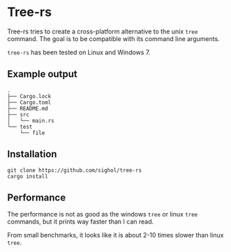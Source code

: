 # Tree-rs

Tree-rs tries to create a cross-platform alternative to the unix `tree` command.
The goal is to be compatible with its command line arguments.

`tree-rs` has been tested on Linux and Windows 7.

## Example output

    .
    ├── Cargo.lock
    ├── Cargo.toml
    ├── README.md
    ├── src
    │   └── main.rs
    └── test
        └── file

## Installation

```
git clone https://github.com/sighol/tree-rs
cargo install
```

## Performance

The performance is not as good as the windows `tree` or linux `tree` commands,
but it prints way faster than I can read.

From small benchmarks, it looks like it is about 2-10 times slower than linux
`tree`.
